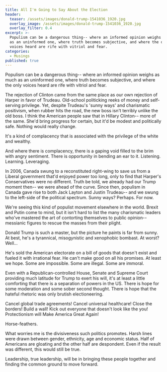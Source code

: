 ```yaml
---
title: All I'm Going to Say About the Election
header:
  teaser: /assets/images/donald-trump-1541036_1920.jpg
  overlay_image: /assets/images/donald-trump-1541036_1920.jpg
  overlay_filter: 0.4
excerpt: >-
  Populism can be a dangerous thing-- where an informed opinion weighs as much
  as an uninformed one, where truth becomes subjective, and where the only
  voices heard are rife with vitriol and fear.
categories:
  - Musings
published: true
---
```

Populism can be a dangerous thing-- where an informed opinion weighs as much as an uninformed one, where truth becomes subjective, and where the only voices heard are rife with vitriol and fear.

The rejection of Clinton came from the same place as our own rejection of Harper in favor of Trudeau. Old-school politicking reeks of money and self-serving privilege. Yet, despite Trudeau's 'sunny ways' and charismatic positivism, when rubber hits the road, the new boss isn't terribly unlike the old boss. I think the American people saw that in Hillary Clinton-- more of the same. She'd bring progress for certain, but it'd be modest and politically safe. Nothing would really change.

It's a kind of complacency that is associated with the privilege of the white and wealthy.

And where there is complacency, there is a gaping void filled to the brim with angry sentiment. There is opportunity in bending an ear to it. Listening. Learning. Leveraging.

In 2006, Canada swung to a reconstituted right-wing to save us from a Liberal government that'd enjoyed power too long, only to find that Harper's Conservatives were no different. Truth be told, we already had our Trump moment then-- we were ahead of the curve. Since then, populism in Canada gave rise to both Jack Layton and Justin Trudeau-- and we swung to the left-side of the political spectrum. Sunny ways? Perhaps. For now.

We're seeing this kind of populist movement elsewhere in the world. Brexit and Putin come to mind, but it isn't hard to list the many charismatic leaders who've mastered the art of contorting themselves to public opinion-- messianic figures to rescue the masses from their plight.

Donald Trump is such a master, but the picture he paints is far from sunny. At best, he's a tyrannical, misogynistic and xenophobic bombast. At worst? Well...

He's sold the American electorate on a bill of goods that doesn't exist and fueled it with irrational fear. He can't make good on all his promises. At least we hope. Some are impossible. Some are illegal. Some are immoral.

Even with a Republican-controlled House, Senate and Supreme Court providing much latitude for Trump to exert his will, it's at least a little comforting that there is a separation of powers in the US. There is hope for some moderation and some sober second thought. There is hope that the hateful rhetoric was only brutish electioneering.

Cancel global trade agreements! Cancel universal healthcare! Close the borders! Build a wall! Kick out everyone that doesn't look like the you! Protectionism will Make America Great Again!

Horse-feathers.

What worries me is the divisiveness such politics promotes. Harsh lines were drawn between gender, ethnicity, age and economic status. Half of Americans are gloating and the other half are despondent. Even if the result was different, this would still be true.

Leadership, true leadership, will be in bringing these people together and finding the common ground to move forward.
